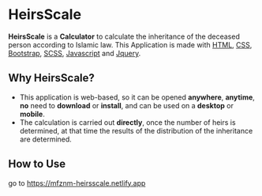 # HeirsScale

**HeirsScale** is a **Calculator** to calculate the inheritance of the deceased person according to Islamic law. This Application is made with [HTML][1], [CSS][2], [Bootstrap][3], [SCSS][4], [Javascript][5] and [Jquery][6].

## Why HeirsScale?
- This application is web-based, so it can be opened **anywhere**, **anytime**, **no** need to **download** or **install**, and can be used on a **desktop** or **mobile**.
- The calculation is carried out **directly**, once the number of heirs is determined, at that time the results of the distribution of the inheritance are determined.

## How to Use
go to https://mfznm-heirsscale.netlify.app

[1]: https://www.w3schools.com/html/ "HTML"
[2]: https://www.w3schools.com/css/ "CSS"
[3]: https://getbootstrap.com/docs/4.6/getting-started/introduction/ "Bootstrap"
[4]: https://sass-lang.com/ "SCSS"
[5]: https://www.w3schools.com/js/ "Javascript"
[6]: https://jquery.com/ "Jquery"
